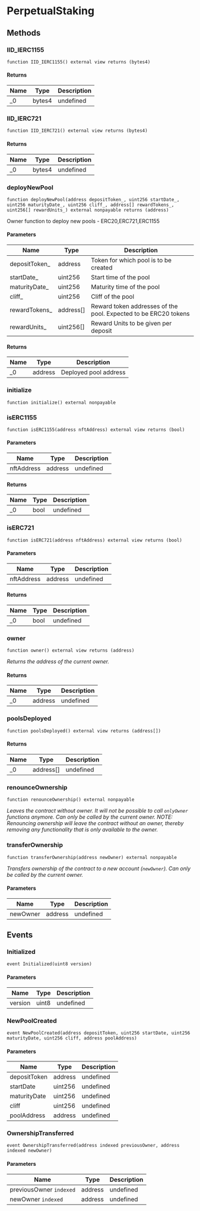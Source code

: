 # PerpetualStaking









## Methods

### IID_IERC1155

```solidity
function IID_IERC1155() external view returns (bytes4)
```






#### Returns

| Name | Type | Description |
|---|---|---|
| _0 | bytes4 | undefined |

### IID_IERC721

```solidity
function IID_IERC721() external view returns (bytes4)
```






#### Returns

| Name | Type | Description |
|---|---|---|
| _0 | bytes4 | undefined |

### deployNewPool

```solidity
function deployNewPool(address depositToken_, uint256 startDate_, uint256 maturityDate_, uint256 cliff_, address[] rewardTokens_, uint256[] rewardUnits_) external nonpayable returns (address)
```

Owner function to deploy new pools - ERC20,ERC721,ERC1155



#### Parameters

| Name | Type | Description |
|---|---|---|
| depositToken_ | address | Token for which pool is to be created |
| startDate_ | uint256 | Start time of the pool |
| maturityDate_ | uint256 | Maturity time of the pool |
| cliff_ | uint256 | Cliff of the pool |
| rewardTokens_ | address[] | Reward token addresses of the pool. Expected to be ERC20 tokens |
| rewardUnits_ | uint256[] | Reward Units to be given per deposit |

#### Returns

| Name | Type | Description |
|---|---|---|
| _0 | address | Deployed pool address |

### initialize

```solidity
function initialize() external nonpayable
```






### isERC1155

```solidity
function isERC1155(address nftAddress) external view returns (bool)
```





#### Parameters

| Name | Type | Description |
|---|---|---|
| nftAddress | address | undefined |

#### Returns

| Name | Type | Description |
|---|---|---|
| _0 | bool | undefined |

### isERC721

```solidity
function isERC721(address nftAddress) external view returns (bool)
```





#### Parameters

| Name | Type | Description |
|---|---|---|
| nftAddress | address | undefined |

#### Returns

| Name | Type | Description |
|---|---|---|
| _0 | bool | undefined |

### owner

```solidity
function owner() external view returns (address)
```



*Returns the address of the current owner.*


#### Returns

| Name | Type | Description |
|---|---|---|
| _0 | address | undefined |

### poolsDeployed

```solidity
function poolsDeployed() external view returns (address[])
```






#### Returns

| Name | Type | Description |
|---|---|---|
| _0 | address[] | undefined |

### renounceOwnership

```solidity
function renounceOwnership() external nonpayable
```



*Leaves the contract without owner. It will not be possible to call `onlyOwner` functions anymore. Can only be called by the current owner. NOTE: Renouncing ownership will leave the contract without an owner, thereby removing any functionality that is only available to the owner.*


### transferOwnership

```solidity
function transferOwnership(address newOwner) external nonpayable
```



*Transfers ownership of the contract to a new account (`newOwner`). Can only be called by the current owner.*

#### Parameters

| Name | Type | Description |
|---|---|---|
| newOwner | address | undefined |



## Events

### Initialized

```solidity
event Initialized(uint8 version)
```





#### Parameters

| Name | Type | Description |
|---|---|---|
| version  | uint8 | undefined |

### NewPoolCreated

```solidity
event NewPoolCreated(address depositToken, uint256 startDate, uint256 maturityDate, uint256 cliff, address poolAddress)
```





#### Parameters

| Name | Type | Description |
|---|---|---|
| depositToken  | address | undefined |
| startDate  | uint256 | undefined |
| maturityDate  | uint256 | undefined |
| cliff  | uint256 | undefined |
| poolAddress  | address | undefined |

### OwnershipTransferred

```solidity
event OwnershipTransferred(address indexed previousOwner, address indexed newOwner)
```





#### Parameters

| Name | Type | Description |
|---|---|---|
| previousOwner `indexed` | address | undefined |
| newOwner `indexed` | address | undefined |



